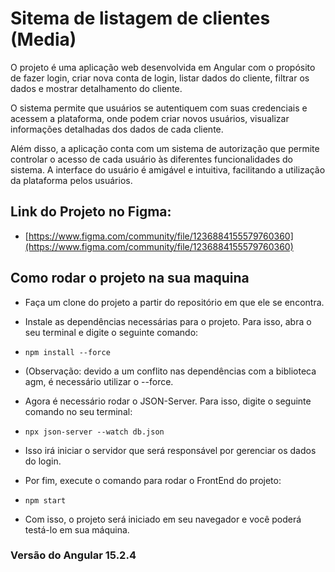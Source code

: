 # Sitema de listagem de clientes (Media)
O projeto é uma aplicação web desenvolvida em Angular com o propósito de fazer login, criar nova conta de login, listar dados do cliente, filtrar os dados e mostrar detalhamento do cliente.

O sistema permite que usuários se autentiquem com suas credenciais e acessem a plataforma, onde podem criar novos usuários, visualizar informações detalhadas dos dados de cada cliente.

Além disso, a aplicação conta com um sistema de autorização que permite controlar o acesso de cada usuário às diferentes funcionalidades do sistema. A interface do usuário é amigável e intuitiva, facilitando a utilização da plataforma pelos usuários.

## Link do Projeto no Figma:
* [https://www.figma.com/community/file/1236884155579760360](https://www.figma.com/community/file/1236884155579760360)

## Como rodar o projeto na sua maquina

* Faça um clone do projeto a partir do repositório em que ele se encontra.

* Instale as dependências necessárias para o projeto. Para isso, abra o seu terminal e digite o seguinte comando:

* `npm install --force`

* (Observação: devido a um conflito nas dependências com a biblioteca agm, é necessário utilizar o --force.

* Agora é necessário rodar o JSON-Server. Para isso, digite o seguinte comando no seu terminal:

* `npx json-server --watch db.json`

* Isso irá iniciar o servidor que será responsável por gerenciar os dados do login.

* Por fim, execute o comando para rodar o FrontEnd do projeto:

* `npm start`

* Com isso, o projeto será iniciado em seu navegador e você poderá testá-lo em sua máquina.

### Versão do Angular 15.2.4
